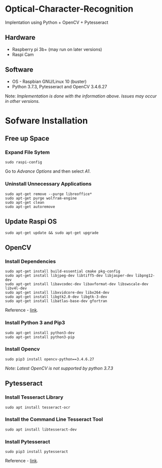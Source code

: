 # Optical-Character-Recognition
Implentation using Python + OpenCV + Pytesseract
## Hardware
* Raspberry pi 3b+ (may run on later versions)
* Raspi Cam
## Software
* OS - Raspbian GNU/Linux 10 (buster)
* Python 3.7.3, Pytesseract and OpenCV 3.4.6.27

Note: _Implementation is done with the information above. Issues may occur in other versions._
# Sofware Installation

## Free up Space
### Expand File Sytem
    sudo raspi-config
Go to _Advance Options_ and then select _A1_.
### Uninstall Unnecessary Applications
    sudo apt-get remove --purge libreoffice*
    sudo apt-get purge wolfram-engine
    sudo apt-get clean
    sudo apt-get autoremove

## Update Raspi OS
    sudo apt-get update && sudo apt-get upgrade

## OpenCV
### Install Dependencies
    sudo apt-get install build-essential cmake pkg-config
    sudo apt-get install libjpeg-dev libtiff5-dev libjasper-dev libpng12-dev
    sudo apt-get install libavcodec-dev libavformat-dev libswscale-dev libv4l-dev
    sudo apt-get install libxvidcore-dev libx264-dev
    sudo apt-get install libgtk2.0-dev libgtk-3-dev
    sudo apt-get install libatlas-base-dev gfortran
Reference - [link](https://pysource.com/2018/10/31/raspberry-pi-3-and-opencv-3-installation-tutorial/).

### Install Python 3 and Pip3
    sudo apt-get install python3-dev
    sudo apt-get install python3-pip

### Install Opencv
    sudo pip3 install opencv-python==3.4.6.27
_Note: Latest OpenCV is not supported by python 3.7.3_

## Pytesseract

### Install Tesseract Library
    sudo apt install tesseract-ocr
### Install the Command Line Tesseract Tool
    sudo apt install libtesseract-dev
### Install Pytesseract
    sudo pip3 install pytesseract

Reference - [link](https://maker.pro/raspberry-pi/tutorial/optical-character-recognizer-using-raspberry-pi-with-opencv-and-tesseract).
